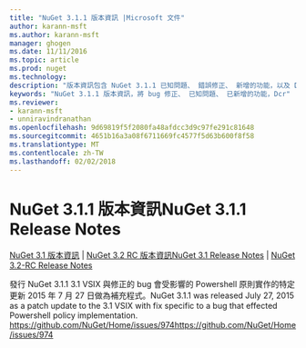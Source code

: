 ```yaml
---
title: "NuGet 3.1.1 版本資訊 |Microsoft 文件"
author: karann-msft
ms.author: karann-msft
manager: ghogen
ms.date: 11/11/2016
ms.topic: article
ms.prod: nuget
ms.technology: 
description: "版本資訊包含 NuGet 3.1.1 已知問題、 錯誤修正、 新增的功能，以及 Dcr。"
keywords: "NuGet 3.1.1 版本資訊，將 bug 修正、 已知問題、 已新增的功能，Dcr"
ms.reviewer:
- karann-msft
- unniravindranathan
ms.openlocfilehash: 9d69819f5f2080fa48afdcc3d9c97fe291c81648
ms.sourcegitcommit: 4651b16a3a08f6711669fc4577f5d63b600f8f58
ms.translationtype: MT
ms.contentlocale: zh-TW
ms.lasthandoff: 02/02/2018
---
```

# <a name="nuget-311-release-notes"></a><span data-ttu-id="d189e-104">NuGet 3.1.1 版本資訊</span><span class="sxs-lookup"><span data-stu-id="d189e-104">NuGet 3.1.1 Release Notes</span></span>

<span data-ttu-id="d189e-105">[NuGet 3.1 版本資訊](../release-notes/nuget-3.1.md) | [NuGet 3.2 RC 版本資訊](../release-notes/nuget-3.2-RC.md)</span><span class="sxs-lookup"><span data-stu-id="d189e-105">[NuGet 3.1 Release Notes](../release-notes/nuget-3.1.md) | [NuGet 3.2-RC Release Notes](../release-notes/nuget-3.2-RC.md)</span></span>

<span data-ttu-id="d189e-106">發行 NuGet 3.1.1 3.1 VSIX 與修正的 bug 會受影響的 Powershell 原則實作的特定更新 2015 年 7 月 27 日做為補充程式。</span><span class="sxs-lookup"><span data-stu-id="d189e-106">NuGet 3.1.1 was released July 27, 2015 as a patch update to the 3.1 VSIX with fix specific to a bug that effected Powershell policy implementation.</span></span>
[<span data-ttu-id="d189e-107">https://github.com/NuGet/Home/issues/974</span><span class="sxs-lookup"><span data-stu-id="d189e-107">https://github.com/NuGet/Home/issues/974</span></span>](https://github.com/NuGet/Home/issues/974)